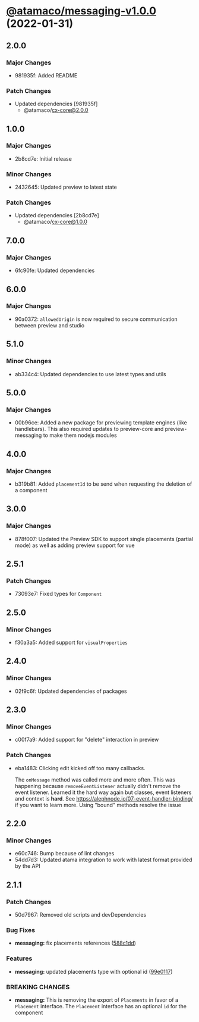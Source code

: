 # [@atamaco/messaging-v1.0.0](https://github.com/atamaco/atama-integrations/compare/@atamaco/messaging-v0.1.1...@atamaco/messaging-v1.0.0) (2022-01-31)

## 2.0.0

### Major Changes

- 981935f: Added README

### Patch Changes

- Updated dependencies [981935f]
  - @atamaco/cx-core@2.0.0

## 1.0.0

### Major Changes

- 2b8cd7e: Initial release

### Minor Changes

- 2432645: Updated preview to latest state

### Patch Changes

- Updated dependencies [2b8cd7e]
  - @atamaco/cx-core@1.0.0

## 7.0.0

### Major Changes

- 6fc90fe: Updated dependencies

## 6.0.0

### Major Changes

- 90a0372: `allowedOrigin` is now required to secure communication between preview and studio

## 5.1.0

### Minor Changes

- ab334c4: Updated dependencies to use latest types and utils

## 5.0.0

### Major Changes

- 00b96ce: Added a new package for previewing template engines (like handlebars). This also required updates to preview-core and preview-messaging to make them nodejs modules

## 4.0.0

### Major Changes

- b319b81: Added `placementId` to be send when requesting the deletion of a component

## 3.0.0

### Major Changes

- 878f007: Updated the Preview SDK to support single placements (partial mode) as well as adding preview support for vue

## 2.5.1

### Patch Changes

- 73093e7: Fixed types for `Component`

## 2.5.0

### Minor Changes

- f30a3a5: Added support for `visualProperties`

## 2.4.0

### Minor Changes

- 02f9c6f: Updated dependencies of packages

## 2.3.0

### Minor Changes

- c00f7a9: Added support for "delete" interaction in preview

### Patch Changes

- eba1483: Clicking edit kicked off too many callbacks.

  The `onMessage` method was called more and more often. This was happening because `removeEventListener` actually didn't remove the event listener. Learned it the hard way again but classes, event listeners and context is **hard**. See https://alephnode.io/07-event-handler-binding/ if you want to learn more.
  Using "bound" methods resolve the issue

## 2.2.0

### Minor Changes

- e60c746: Bump because of lint changes
- 54dd7d3: Updated atama integration to work with latest format provided by the API

## 2.1.1

### Patch Changes

- 50d7967: Removed old scripts and devDependencies

### Bug Fixes

- **messaging:** fix placements references ([588c1dd](https://github.com/atamaco/atama-integrations/commit/588c1dd5a38338cab8fa261dd5242512abb170bd))

### Features

- **messaging:** updated placements type with optional id ([99e0117](https://github.com/atamaco/atama-integrations/commit/99e0117f4269b131f27ed53f466b175503259cf7))

### BREAKING CHANGES

- **messaging:** This is removing the export of `Placements` in
  favor of a `Placement` interface.
  The `Placement` interface has an optional `id` for the component
